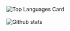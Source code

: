 ![Top Languages Card](https://github-readme-stats.vercel.app/api/top-langs/?username=pearlkothari&layout=compact)<br></br>
![Github stats](https://github-readme-stats.vercel.app/api?username=Ankk98&theme=highcontrast&show_icons=true&count_private=true)
